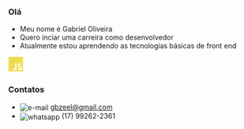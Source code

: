 ### Olá

- Meu nome é Gabriel Oliveira
- Quero inciar uma carreira como desenvolvedor
- Atualmente estou aprendendo as tecnologias básicas de front end
<div>
  <img alt="Js" height="30" width="30" src="https://raw.githubusercontent.com/devicons/devicon/master/icons/javascript/javascript-plain.svg" />
</div>          



### Contatos
- <img align="center" alt="e-mail" height="25" width="25" src="https://static.vecteezy.com/system/resources/previews/016/716/465/original/gmail-icon-free-png.png" /> gbzeel@gmail.com
- <img align="center" alt="whatsapp" height="25" width="25" src="https://t.ctcdn.com.br/qpEUCT2UXKOK2-JrsqjvFvbd1A4=/i618809.png" /> (17) 99262-2361 

<!---
gbzeel/gbzeel is a ✨ special ✨ repository because its `README.md` (this file) appears on your GitHub profile.
You can click the Preview link to take a look at your changes.
--->

